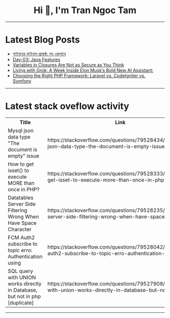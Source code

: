 <h1 align="center">Hi 👋, I'm Tran Ngoc Tam</h1>

---

# Latest Blog Posts 
<!-- BLOG-POST-LIST:START -->
- [পাইথনের ফাইনাল প্রজেক্ট: সব একসাথে](https://dev.to/shafiemoji/paaithner-phaainaal-prjektt-sb-eksaathe-1d8c)
- [Day-03: Java Features](https://dev.to/e00049/day-03-java-features-3md4)
- [Variables in Closures Are Not as Secure as You Think](https://dev.to/s1124yy/variables-in-closures-are-not-as-secure-as-you-think-539j)
- [Living with Grok: A Week Inside Elon Musk’s Bold New AI Assistant:](https://dev.to/devlinkstudios/living-with-grok-a-week-inside-elon-musks-bold-new-ai-assistant-26)
- [Choosing the Right PHP Framework: Laravel vs. CodeIgniter vs. Symfony](https://dev.to/ezeelive/choosing-the-right-php-framework-laravel-vs-codeigniter-vs-symfony-3223)
<!-- BLOG-POST-LIST:END -->

---

# Latest stack oveflow activity
<table>
  <tr><th>Title</th><th>Link</th></tr>
  <!-- STACKOVERFLOW:START --><tr><td>Mysql json data type &quot;The document is empty&quot; issue</td><td>https://stackoverflow.com/questions/79528434/mysql-json-data-type-the-document-is-empty-issue</td></tr><tr><td>How to get isset&lpar;&rpar; to execute MORE than once in PHP?</td><td>https://stackoverflow.com/questions/79528333/how-to-get-isset-to-execute-more-than-once-in-php</td></tr><tr><td>Datatables Server Side Filtering Wrong When Have Space Character</td><td>https://stackoverflow.com/questions/79528235/datatables-server-side-filtering-wrong-when-have-space-character</td></tr><tr><td>FCM Auth2 subscribe to topic erro: Authentication using</td><td>https://stackoverflow.com/questions/79528042/fcm-auth2-subscribe-to-topic-erro-authentication-using</td></tr><tr><td>SQL query with UNION works directly in Database, but not in php [duplicate]</td><td>https://stackoverflow.com/questions/79527908/sql-query-with-union-works-directly-in-database-but-not-in-php</td></tr><!-- STACKOVERFLOW:END -->
</table>

---


